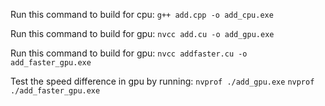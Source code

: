 
Run this command to build for cpu:
`g++ add.cpp -o add_cpu.exe`

Run this command to build for gpu:
`nvcc add.cu -o add_gpu.exe`

Run this command to build for gpu:
`nvcc addfaster.cu -o add_faster_gpu.exe`

Test the speed difference in gpu by running:
`nvprof ./add_gpu.exe`
`nvprof ./add_faster_gpu.exe`
